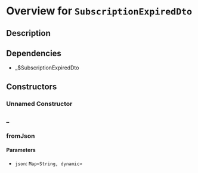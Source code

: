 # Overview for `SubscriptionExpiredDto`

## Description



## Dependencies

- _$SubscriptionExpiredDto

## Constructors

### Unnamed Constructor


### _


### fromJson


#### Parameters

- `json`: `Map<String, dynamic>`
